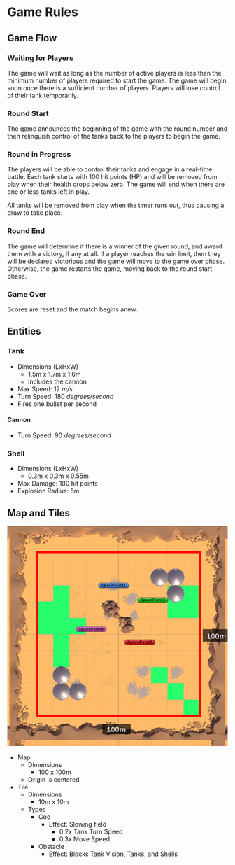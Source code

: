 # Game Rules

## Game Flow

### Waiting for Players
The game will wait as long as the number of active players is less than the
minimum number of players required to start the game. The game will begin
soon once there is a sufficient number of players. Players will lose
control of their tank temporarily.

### Round Start
The game announces the beginning of the game with the round number and then
relinquish control of the tanks back to the players to begin the game.

### Round in Progress
The players will be able to control their tanks and engage in a real-time
battle. Each tank starts with 100 hit points (HP) and will be removed from play
when their health drops below zero. The game will end when there are one or less
tanks left in play.

All tanks will be removed from play when the timer runs out, thus causing a draw
to take place.

### Round End
The game will determine if there is a winner of the given round, and award them
with a victory, if any at all. If a player reaches the win limit, then they will
be declared victorious and the game will move to the game over phase. Otherwise,
the game restarts the game, moving back to the round start phase.

### Game Over
Scores are reset and the match begins anew.

## Entities

### Tank

- Dimensions (LxHxW)
  - 1.5m x 1.7m x 1.6m
  - includes the cannon
- Max Speed: 12 _m/s_
- Turn Speed: 180 _degrees/second_
- Fires one bullet per second

#### Cannon
- Turn Speed: 90 _degrees/second_

### Shell

- Dimensions (LxHxW)
  - 0.3m x 0.3m x 0.55m
- Max Damage: 100 hit points
- Explosion Radius: 5m

## Map and Tiles

![A diagram of the game map.](docs/MapDiagram.png)

- Map
    - Dimensions
        - 100 x 100m
    - Origin is centered
- Tile
    - Dimensions
        - 10m x 10m
    - Types
        - Goo
            - Effect: Slowing field
                - 0.2x Tank Turn Speed
                - 0.3x Move Speed
        - Obstacle
            - Effect: Blocks Tank Vision, Tanks, and Shells
